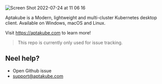 ![Screen Shot 2022-07-24 at 11 06 16](https://user-images.githubusercontent.com/94755/180642241-f8886b97-2aa9-42f8-b3d7-338b19fb4daf.png)

Aptakube is a Modern, lightweight and multi-cluster Kubernetes desktop client. Available on Windows, macOS and Linux.

Visit https://aptakube.com to learn more!

> This repo is currently only used for issue tracking.

## Neel help?

- Open Github issue
- support@aptakube.com
